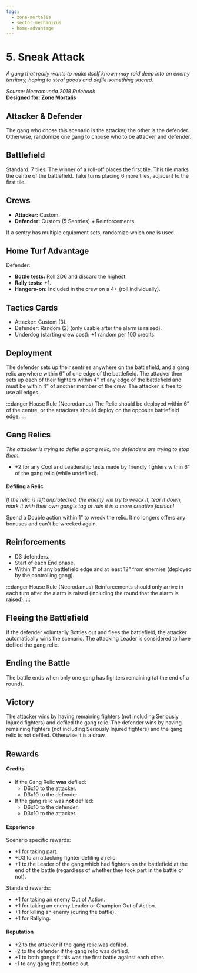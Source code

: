 ```yaml
---
tags:
  - zone-mortalis
  - sector-mechanicus
  - home-advantage
---
```


# 5. Sneak Attack

_A gang that really wants to make itself known may raid deep into an enemy territory, hoping to steal goods and defile something sacred._

_Source: Necromunda 2018 Rulebook_  
**Designed for: Zone Mortalis**

## Attacker & Defender

The gang who chose this scenario is the attacker, the other is the defender. Otherwise, randomize one gang to choose who to be attacker and defender.

## Battlefield

Standard: 7 tiles. The winner of a roll-off places the first tile. This tile marks the centre of the battlefield. Take turns placing 6 more tiles, adjacent to the first tile.

## Crews

- **Attacker:** Custom.
- **Defender:** Custom (5 Sentries) + Reinforcements.

If a sentry has multiple equipment sets, randomize which one is used.

## Home Turf Advantage

Defender:

- **Bottle tests:** Roll 2D6 and discard the highest.
- **Rally tests:** +1.
- **Hangers-on:** Included in the crew on a 4+ (roll individually).

## Tactics Cards

- Attacker: Custom (3).
- Defender: Random (2) (only usable after the alarm is raised).
- Underdog (starting crew cost): +1 random per 100 credits.

## Deployment

The defender sets up their sentries anywhere on the battlefield, and a gang relic anywhere within 6” of one edge of the battlefield. The attacker then sets up each of their fighters within 4” of any edge of the battlefield and must be within 4” of another member of the crew. The attacker is free to use all edges.

:::danger House Rule (Necrodamus)
The Relic should be deployed within 6” of the centre, or the attackers should deploy on the opposite battlefield edge.
:::

## Gang Relics

_The attacker is trying to defile a gang relic, the defenders are trying to stop them._

- +2 for any Cool and Leadership tests made by friendly fighters within 6” of the gang relic (while undefiled).

#### Defiling a Relic

_If the relic is left unprotected, the enemy will try to wreck it, tear it down, mark it with their own gang's tag or ruin it in a more creative fashion!_

Spend a Double action within 1” to wreck the relic. It no longers offers any bonuses and can't be wrecked again.

## Reinforcements

- D3 defenders.
- Start of each End phase.
- Within 1" of any battlefield edge and at least 12" from enemies (deployed by the controlling gang).

:::danger House Rule (Necrodamus)
Reinforcements should only arrive in each turn after the alarm is raised (including the round that the alarm is raised).
:::

## Fleeing the Battlefield

If the defender voluntarily Bottles out and flees the battlefield, the attacker automatically wins the scenario. The attacking Leader is considered to have defiled the gang relic.

## Ending the Battle

The battle ends when only one gang has fighters remaining (at the end of a round).

## Victory

The attacker wins by having remaining fighters (not including Seriously Injured fighters) and defiled the gang relic. The defender wins by having remaining fighters (not including Seriously Injured fighters) and the gang relic is not defiled. Otherwise it is a draw.

## Rewards

#### Credits

- If the Gang Relic **was** defiled:
  - D6x10 to the attacker.
  - D3x10 to the defender.
- If the gang relic was **not** defiled:
  - D6x10 to the defender.
  - D3x10 to the attacker.

#### Experience

Scenario specific rewards:

- +1 for taking part.
- +D3 to an attacking fighter defiling a relic.
- +1 to the Leader of the gang which had fighters on the battlefield at the end of the battle (regardless of whether they took part in the battle or not).

Standard rewards:

- +1 for taking an enemy Out of Action.
- +1 for taking an enemy Leader or Champion Out of Action.
- +1 for killing an enemy (during the battle).
- +1 for Rallying.

#### Reputation

- +2 to the attacker if the gang relic was defiled.
- -2 to the defender if the gang relic was defiled.
- +1 to both gangs if this was the first battle against each other.
- -1 to any gang that bottled out.
